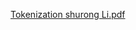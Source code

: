 [Tokenization shurong Li.pdf](https://github.com/user-attachments/files/17388458/Tokenization.shurong.Li.pdf)
